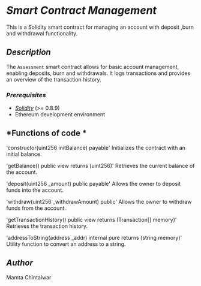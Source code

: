 # *Smart Contract Management*

This is a Solidity smart contract for managing an account with deposit ,burn and withdrawal functionality.

## *Description*

The `Assessment` smart contract allows for basic account management, enabling deposits, burn and withdrawals. It logs transactions and provides an overview of the transaction history.


### *Prerequisites*

- [*Solidity*](https://soliditylang.org/) (>= 0.8.9)
- Ethereum development environment

## *Functions of code *

'constructor(uint256 initBalance) payable'
Initializes the contract with an initial balance.

'getBalance() public view returns (uint256)'
Retrieves the current balance of the account.

'deposit(uint256 _amount) public payable'
Allows the owner to deposit funds into the account.

'withdraw(uint256 _withdrawAmount) public'
Allows the owner to withdraw funds from the account.

'getTransactionHistory() public view returns (Transaction[] memory)'
Retrieves the transaction history.

'addressToString(address _addr) internal pure returns (string memory)'
Utility function to convert an address to a string.

## *Author*
Mamta Chintalwar
